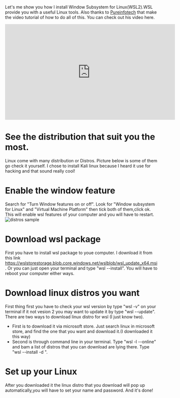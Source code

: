 Let's me show you how I install Window Subsystem for Linux(WSL2).WSL provide you with a useful Linux tools. Also thanks to [Pureinfotech](https://www.youtube.com/c/Pureinfotech) that make the video tutorial of how to do all of this. You can check out his video here.

<iframe width="560" height="315" src="https://www.youtube.com/embed/n-J9438Mv-s" title="YouTube video player" frameborder="0" allow="accelerometer; autoplay; clipboard-write; encrypted-media; gyroscope; picture-in-picture" allowfullscreen></iframe>

# See the distribution that suit you the most.
Linux come with many distribution or Distros. Picture below is some of them go check it yourself. I chose to install Kali linux because I heard it use for hacking and that sound really cool!

# Enable the window feature
Search for "Turn Window features on or off". Look for "Window subsystem for Linux" and "Virtual Machine Platform" then tick both of them,click ok. This will enable wsl features of your computer and you will have to restart.
![distros sample](https://github.com/Atomute/Thanat.github.io/blob/gh-pages/img/window_feature.png)

# Download wsl package
First you have to install wsl package to youe computer. I download it from this link https://wslstorestorage.blob.core.windows.net/wslblob/wsl_update_x64.msi. Or you can just open your terminal and type "wsl --install". You will have to reboot your computer either ways.

# Download linux distros you want 
First thing first you have to check your wsl version by type "wsl -v" on your terminal if it not vesion 2 you may want to update it by type "wsl --update". There are two ways to download linux distro for wsl (I just know two).
  * First is to download it via microsoft store. Just search linux in microsoft store, and find the one that you want and download it.(I downloaded it this way)
  * Second is through command line in your terminal. Type "wsl -l --online" and bam a list of distros that you can download are lying there. Type "wsl --install -d <Distro>".
  
# Set up your Linux
After you downloaded it the linux distro that you download will pop up automatically,you will have to set your name and password. And it's done!
  
  

